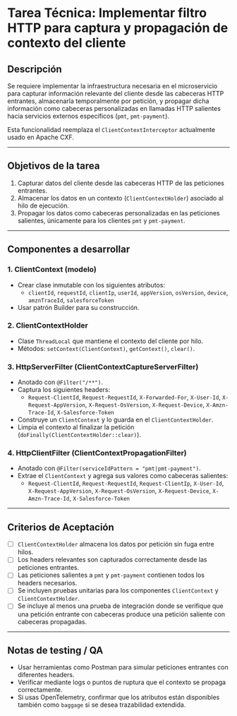 
# Tarea Técnica: Implementar filtro HTTP para captura y propagación de contexto del cliente

## Descripción

Se requiere implementar la infraestructura necesaria en el microservicio para capturar información relevante del cliente desde las cabeceras HTTP entrantes, almacenarla temporalmente por petición, y propagar dicha información como cabeceras personalizadas en llamadas HTTP salientes hacia servicios externos específicos (`pmt`, `pmt-payment`).

Esta funcionalidad reemplaza el `ClientContextInterceptor` actualmente usado en Apache CXF.

---

## Objetivos de la tarea

1. Capturar datos del cliente desde las cabeceras HTTP de las peticiones entrantes.
2. Almacenar los datos en un contexto (`ClientContextHolder`) asociado al hilo de ejecución.
3. Propagar los datos como cabeceras personalizadas en las peticiones salientes, únicamente para los clientes `pmt` y `pmt-payment`.

---

## Componentes a desarrollar

### 1. ClientContext (modelo)
- Crear clase inmutable con los siguientes atributos:
  - `clientId`, `requestId`, `clientIp`, `userId`, `appVersion`, `osVersion`, `device`, `amznTraceId`, `salesforceToken`
- Usar patrón Builder para su construcción.

### 2. ClientContextHolder
- Clase `ThreadLocal` que mantiene el contexto del cliente por hilo.
- Métodos: `setContext(ClientContext)`, `getContext()`, `clear()`.

### 3. HttpServerFilter (ClientContextCaptureServerFilter)
- Anotado con `@Filter("/**")`.
- Captura los siguientes headers:
  - `Request-ClientId`, `Request-RequestId`, `X-Forwarded-For`, `X-User-Id`, `X-Request-AppVersion`, `X-Request-OsVersion`, `X-Request-Device`, `X-Amzn-Trace-Id`, `X-Salesforce-Token`
- Construye un `ClientContext` y lo guarda en el `ClientContextHolder`.
- Limpia el contexto al finalizar la petición (`doFinally(ClientContextHolder::clear)`).

### 4. HttpClientFilter (ClientContextPropagationFilter)
- Anotado con `@Filter(serviceIdPattern = "pmt|pmt-payment")`.
- Extrae el `ClientContext` y agrega sus valores como cabeceras salientes:
  - `Request-ClientId`, `Request-RequestId`, `Request-ClientIp`, `X-User-Id`, `X-Request-AppVersion`, `X-Request-OsVersion`, `X-Request-Device`, `X-Amzn-Trace-Id`, `X-Salesforce-Token`

---

## Criterios de Aceptación

- [ ] `ClientContextHolder` almacena los datos por petición sin fuga entre hilos.
- [ ] Los headers relevantes son capturados correctamente desde las peticiones entrantes.
- [ ] Las peticiones salientes a `pmt` y `pmt-payment` contienen todos los headers necesarios.
- [ ] Se incluyen pruebas unitarias para los componentes `ClientContext` y `ClientContextHolder`.
- [ ] Se incluye al menos una prueba de integración donde se verifique que una petición entrante con cabeceras produce una petición saliente con cabeceras propagadas.

---

## Notas de testing / QA

- Usar herramientas como Postman para simular peticiones entrantes con diferentes headers.
- Verificar mediante logs o puntos de ruptura que el contexto se propaga correctamente.
- Si usas OpenTelemetry, confirmar que los atributos están disponibles también como `baggage` si se desea trazabilidad extendida.
